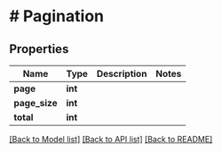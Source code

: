 # # Pagination

## Properties

Name | Type | Description | Notes
------------ | ------------- | ------------- | -------------
**page** | **int** |  |
**page_size** | **int** |  |
**total** | **int** |  |

[[Back to Model list]](../../README.md#models) [[Back to API list]](../../README.md#endpoints) [[Back to README]](../../README.md)
